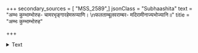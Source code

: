 +++
secondary_sources = [ "MSS_2589",]
jsonClass = "Subhaashita"
text = "अम्भः कुम्भाम्भोरुह- चामरभृङ्गारहेमरूप्याणि।  \nफलताम्बूलवराम्बर- मदिरामीनाज्यभोज्यानि॥"
title = "अम्भः कुम्भाम्भोरुह"

+++

<details><summary>Text</summary>

अम्भः कुम्भाम्भोरुह- चामरभृङ्गारहेमरूप्याणि।  
फलताम्बूलवराम्बर- मदिरामीनाज्यभोज्यानि॥
</details>
